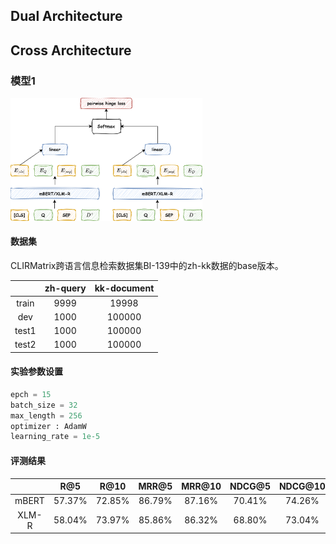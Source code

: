 ## Dual Architecture





## Cross Architecture

### 模型1

<img src="./../imgs/cross_architecture.png" alt="cross_architecture" style="zoom:30%;" />



#### 数据集

CLIRMatrix跨语言信息检索数据集BI-139中的zh-kk数据的base版本。

|       | zh-query | kk-document |
| :---: | :------: | :---------: |
| train |   9999   |    19998    |
|  dev  |   1000   |   100000    |
| test1 |   1000   |   100000    |
| test2 |   1000   |   100000    |

#### 实验参数设置

```python
epch = 15   
batch_size = 32   
max_length = 256  
optimizer : AdamW 
learning_rate = 1e-5  
```

#### 评测结果

|       |  R@5   |  R@10  | MRR@5  | MRR@10 | NDCG@5 | NDCG@10 |
| :---: | :----: | :----: | :----: | :----: | :----: | :-----: |
| mBERT | 57.37% | 72.85% | 86.79% | 87.16% | 70.41% | 74.26%  |
| XLM-R | 58.04% | 73.97% | 85.86% | 86.32% | 68.80% | 73.04%  |


